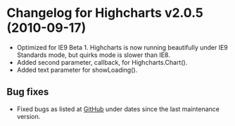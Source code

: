 # Changelog for Highcharts v2.0.5 (2010-09-17)

- Optimized for IE9 Beta 1. Highcharts is now running beautifully under IE9 Standards mode, but quirks mode is slower than IE8.
- Added second parameter, callback, for Highcharts.Chart().
- Added text parameter for showLoading().

## Bug fixes
- Fixed bugs as listed at [GitHub](https://github.com/highcharts/highcharts/commits/main) under dates since the last maintenance version.